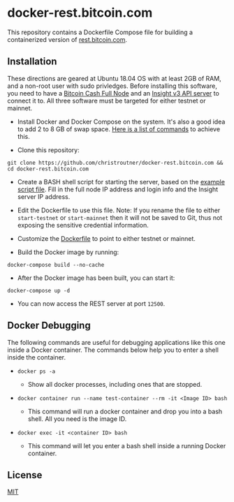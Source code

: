 # docker-rest.bitcoin.com
This repository contains a Dockerfile Compose file for building
a containerized version of [rest.bitcoin.com](https://github.com/Bitcoin-com/rest.bitcoin.com).

## Installation
These directions are geared at Ubuntu 18.04 OS with at least 2GB of RAM,
and a non-root user with sudo privledges. Before installing this software, you
need to have a [Bitcoin Cash Full Node](https://github.com/christroutner/docker-abc)
and an [Insight v3 API server](https://github.com/christroutner/insight-docker)
to connect it to. All three software must be targeted for either testnet or
mainnet.

- Install Docker and Docker Compose on the system. It's also a good idea to add
2 to 8 GB of swap space.
[Here is a list of commands](https://troutsblog.com/research/dev-ops/overview)
to achieve this.

- Clone this repository:

`git clone https://github.com/christroutner/docker-rest.bitcoin.com && cd docker-rest.bitcoin.com`

- Create a BASH shell script for starting the server, based on the
[example script file](config/start-example). Fill in the full node IP address
and login info and the Insight server IP address.

- Edit the Dockerfile
to use this file. Note: If you rename the file to either `start-testnet` or
`start-mainnet` then it will not be saved to Git, thus not exposing the sensitive
credential information.

- Customize the [Dockerfile](Dockerfile) to point to either testnet or mainnet.

- Build the Docker image by running:

`docker-compose build --no-cache`

- After the Docker image has been built, you can start it:

`docker-compose up -d`

- You can now access the REST server at port `12500`.

## Docker Debugging
The following commands are useful for debugging applications like this one
inside a Docker container. The commands below help you to enter a shell
inside the container.

* `docker ps -a`
  * Show all docker processes, including ones that are stopped.

* `docker container run --name test-container --rm -it <Image ID> bash`
  * This command will run a docker container and drop you into a bash shell.
  All you need is the image ID.

* `docker exec -it <container ID> bash`
  * This command will let you enter a bash shell inside a running Docker container.

## License
[MIT](LICENSE.md)
